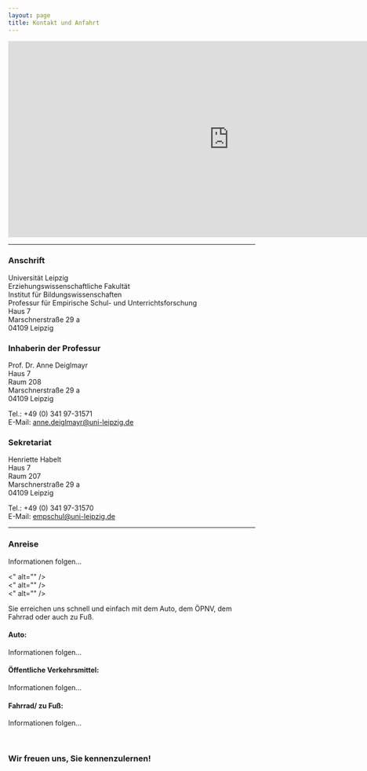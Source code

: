 ```yaml
---
layout: page
title: Kontakt und Anfahrt
---
```


<iframe src="https://www.google.com/maps/embed?pb=!1m18!1m12!1m3!1d2492.5021686958885!2d12.368746415295021!3d51.3386759308473!2m3!1f0!2f0!3f0!3m2!1i1024!2i768!4f13.1!3m3!1m2!1s0x47a6f826e1d7ff6d%3A0xc2ce10d57bdf591!2sDittrichring%205%2C%2004109%20Leipzig!5e0!3m2!1sde!2sde!4v1592205257329!5m2!1sde!2sde" width="900" height="400" frameborder="0" style="border:0;" allowfullscreen="" aria-hidden="false" tabindex="0"></iframe>

***

<div class="row">
    <div class="4u 12u$(medium)">
        <h3>Anschrift</h3>
        <p>Universität Leipzig<br>Erziehungswissenschaftliche Fakultät<br>
        Institut für Bildungswissenschaften<br>
        Professur für Empirische Schul- und Unterrichtsforschung<br>
	Haus 7<br>
       	Marschnerstraße 29 a<br>
        04109 Leipzig</p>
    </div>
    <div class="4u 12u$(medium)">
        <h3>Inhaberin der Professur</h3>
        <p>Prof. Dr. Anne Deiglmayr<br>
        Haus 7<br>
	Raum 208<br>
        Marschnerstraße 29 a<br>
        04109 Leipzig</p>
        <p>Tel.: +49 (0) 341 97-31571<br> 
        E-Mail: <a href="anne.deiglmayr@uni-leipzig.de">anne.deiglmayr@uni-leipzig.de</a><br>
    </div>
    <div class="4u$ 12u$(medium)">
        <h3>Sekretariat</h3>
        <p>Henriette Habelt<br>
        Haus 7<br>
	Raum 207<br>
        Marschnerstraße 29 a<br>
        04109 Leipzig</p>
        <p>Tel.: +49 (0) 341 97-31570<br>  
        E-Mail: <a href="empschul@uni-leipzig.de">empschul@uni-leipzig.de</a></p>
    </div>
</div>

***

<h3>Anreise</h3>  

<p>Informationen folgen...</p>

<div class="box alt">
    <div class="row 50% uniform">
		<div class="4u"><span class="image fit"><" alt="" /></span></div>
		<div class="4u"><span class="image fit"><" alt="" /></span></div>
		<div class="4u"><span class="image fit"><" alt="" /></span></div>  
    </div>
</div>
		
<p>Sie erreichen uns schnell und einfach mit dem Auto, dem ÖPNV, dem Fahrrad oder auch zu Fuß.</p>

<h4>Auto:</h4>
<p>Informationen folgen...<p> 

<h4>Öffentliche Verkehrsmittel:</h4>
<p>Informationen folgen...</p>

<h4>Fahrrad/ zu Fuß:</h4>
<p>Informationen folgen...</p> 

<p>&nbsp;</p>

<h3>Wir freuen uns, Sie kennenzulernen!</h3> 
